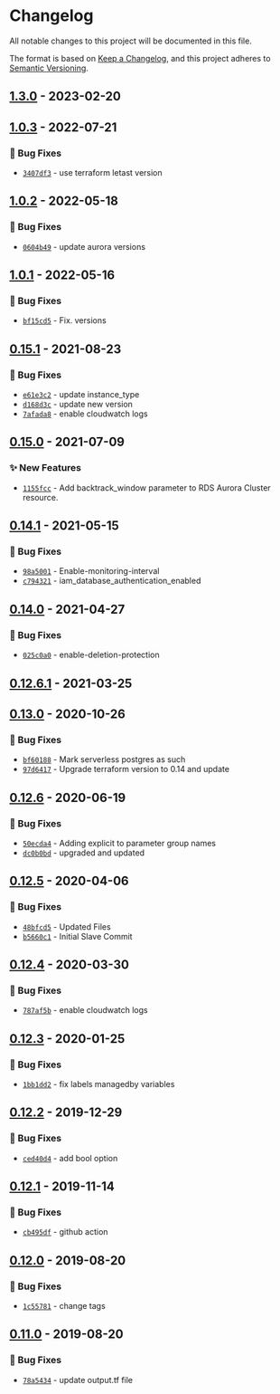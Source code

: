 # Changelog
All notable changes to this project will be documented in this file.

The format is based on [Keep a Changelog](https://keepachangelog.com/en/1.0.0/),
and this project adheres to [Semantic Versioning](https://semver.org/spec/v2.0.0.html).

## [1.3.0] - 2023-02-20

## [1.0.3] - 2022-07-21
### :bug: Bug Fixes
- [`3407df3`](https://github.com/clouddrove/terraform-aws-aurora/commit/3407df34f1c393091334bbb2a055e5ab1847870b) - use terraform letast version

## [1.0.2] - 2022-05-18
### :bug: Bug Fixes
- [`0604b49`](https://github.com/clouddrove/terraform-aws-aurora/commit/0604b498e7ea922b6dffbd6a40da71bf0575c39c) - update aurora versions

## [1.0.1] - 2022-05-16
### :bug: Bug Fixes
- [`bf15cd5`](https://github.com/clouddrove/terraform-aws-aurora/commit/bf15cd563fad1b70861d1837ad19446c55305892) - Fix. versions

## [0.15.1] - 2021-08-23
### :bug: Bug Fixes
- [`e61e3c2`](https://github.com/clouddrove/terraform-aws-aurora/commit/e61e3c2897ecb2dd02f150b55b0683b179649a54) - update instance_type
- [`d168d3c`](https://github.com/clouddrove/terraform-aws-aurora/commit/d168d3c735956c85e019b5d09bd4a8921f246ab3) - update new version
- [`7afada8`](https://github.com/clouddrove/terraform-aws-aurora/commit/7afada8c0276434535c81fa92a8c821e61f80fde) - enable cloudwatch logs

## [0.15.0] - 2021-07-09
### :sparkles: New Features
- [`1155fcc`](https://github.com/clouddrove/terraform-aws-aurora/commit/1155fccfaa4898dee1714f75fc86c5f4b7024ec4) - Add backtrack_window parameter to RDS Aurora Cluster resource.

## [0.14.1] - 2021-05-15
### :bug: Bug Fixes
- [`98a5001`](https://github.com/clouddrove/terraform-aws-aurora/commit/98a50010c83aea51ce0e7e448f8e6e38e873ed3c) - Enable-monitoring-interval
- [`c794321`](https://github.com/clouddrove/terraform-aws-aurora/commit/c79432101b410896044ec30dfbf13585f65b1a63) - iam_database_authentication_enabled

## [0.14.0] - 2021-04-27
### :bug: Bug Fixes
- [`025c0a0`](https://github.com/clouddrove/terraform-aws-aurora/commit/025c0a00896bacbd7c4c51a6188f8161861d94ff) - enable-deletion-protection

## [0.12.6.1] - 2021-03-25

## [0.13.0] - 2020-10-26
### :bug: Bug Fixes
- [`bf60188`](https://github.com/clouddrove/terraform-aws-aurora/commit/bf60188ab62708824081265d1c71007f48f06c72) - Mark serverless postgres as such
- [`97d6417`](https://github.com/clouddrove/terraform-aws-aurora/commit/97d64178c5942921af8e3693c7a2245b38029ec4) - Upgrade terraform version to 0.14 and update

## [0.12.6] - 2020-06-19
### :bug: Bug Fixes
- [`50ecda4`](https://github.com/clouddrove/terraform-aws-aurora/commit/50ecda4a576ecfb8f9a0bbc795bf52cd73c9e5f3) - Adding explicit to parameter group names
- [`dc0b0bd`](https://github.com/clouddrove/terraform-aws-aurora/commit/dc0b0bde64ddba885da8b18c7ce09a63dee7fe5e) - upgraded and updated

## [0.12.5] - 2020-04-06
### :bug: Bug Fixes
- [`48bfcd5`](https://github.com/clouddrove/terraform-aws-aurora/commit/48bfcd53769221e58a3e6925bdc3810bbc0065cc) - Updated Files
- [`b5660c1`](https://github.com/clouddrove/terraform-aws-aurora/commit/b5660c15eacd53d10a0093cd466982efc72db464) - Initial Slave Commit

## [0.12.4] - 2020-03-30
### :bug: Bug Fixes
- [`787af5b`](https://github.com/clouddrove/terraform-aws-aurora/commit/787af5bce358a912470862a4e9b7dd7d3df0aeca) - enable cloudwatch logs

## [0.12.3] - 2020-01-25
### :bug: Bug Fixes
- [`1bb1dd2`](https://github.com/clouddrove/terraform-aws-aurora/commit/1bb1dd270c14b1b31e1af97d6267225f538212f4) - fix labels managedby variables

## [0.12.2] - 2019-12-29
### :bug: Bug Fixes
- [`ced40d4`](https://github.com/clouddrove/terraform-aws-aurora/commit/ced40d4fd978f875456a78ff6796d9a8ebf2d5a2) - add bool option

## [0.12.1] - 2019-11-14
### :bug: Bug Fixes
- [`cb495df`](https://github.com/clouddrove/terraform-aws-aurora/commit/cb495dff78ba09263984e097dff6ff44c358ebd3) - github action

## [0.12.0] - 2019-08-20
### :bug: Bug Fixes
- [`1c55781`](https://github.com/clouddrove/terraform-aws-aurora/commit/1c55781e6185e6b1ab3c7f0d26ec341e1816b8bd) - change tags

## [0.11.0] - 2019-08-20
### :bug: Bug Fixes
- [`78a5434`](https://github.com/clouddrove/terraform-aws-aurora/commit/78a5434d725c13bca7cafa48c0cfa42a773e61f9) - update output.tf file

[0.11.0]: https://github.com/clouddrove/terraform-aws-aurora/compare/0.11.0...master
[0.12.0]: https://github.com/clouddrove/terraform-aws-aurora/compare/0.12.0...master
[0.12.1]: https://github.com/clouddrove/terraform-aws-aurora/compare/0.12.1...master
[0.12.2]: https://github.com/clouddrove/terraform-aws-aurora/compare/0.12.2...master
[0.12.3]: https://github.com/clouddrove/terraform-aws-aurora/compare/0.12.3...master
[0.12.4]: https://github.com/clouddrove/terraform-aws-aurora/compare/0.12.4...master
[0.12.5]: https://github.com/clouddrove/terraform-aws-aurora/compare/0.12.5...master
[0.12.6]: https://github.com/clouddrove/terraform-aws-aurora/compare/0.12.6...master
[0.13.0]: https://github.com/clouddrove/terraform-aws-aurora/compare/0.13.0...master
[0.12.6.1]: https://github.com/clouddrove/terraform-aws-aurora/releases/tag/0.12.6.1
[0.14.0]: https://github.com/clouddrove/terraform-aws-aurora/compare/0.14.0...master
[0.14.1]: https://github.com/clouddrove/terraform-aws-aurora/compare/0.14.1...master
[0.15.0]: https://github.com/clouddrove/terraform-aws-aurora/compare/0.15.0...master
[0.15.1]: https://github.com/clouddrove/terraform-aws-aurora/compare/0.15.1...master
[1.0.1]: https://github.com/clouddrove/terraform-aws-aurora/compare/1.0.1...master
[1.0.2]: https://github.com/clouddrove/terraform-aws-aurora/compare/1.0.2...master
[1.0.3]: https://github.com/clouddrove/terraform-aws-aurora/compare/1.0.3...master
[1.3.0]: https://github.com/clouddrove/terraform-aws-aurora/releases/tag/1.3.0